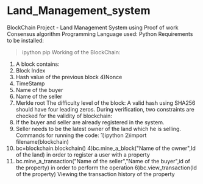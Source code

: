 # Land_Management_system
BlockChain Project - Land Management System using Proof of work Consensus algorithm
Programming Language used: Python
Requirements to be installed:
>ipython 
>pip
Working of the BlockChain:
1) A block contains:
2) Block Index 
3) Hash value of the previous block
4)Nonce 
5) TimeStamp
6) Name of the buyer 
7) Name of the seller
8) Merkle root
The difficulty level of the block:
A valid hash using SHA256 should have four leading zeros.
During verification, two constraints are checked for the validity of blockchain:
1) If the buyer and seller are already registered in the system.
2) Seller needs to be the latest owner of the land which he is selling.
Commands for running the code:
1)ipython
2)import filename(blockchain)
3) bc=blockchain.blockchain()
4)bc.mine_a_block("Name of the owner",Id of the land) in order to register a user with a property
5) bc.mine_a_transaction("Name of the seller","Name of the buyer",id of the property) in order to 
perform the operation
6)bc.view_transaction(Id of the property) Viewing the transaction history of the property
